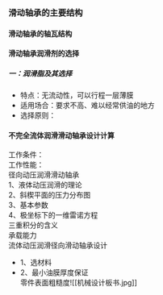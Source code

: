 ### 滑动轴承的主要结构  
#### 滑动轴承的轴瓦结构  
#### 滑动轴承润滑剂的选择  
##### 一：润滑脂及其选择  
- 特点：无流动性，可以行程一层薄膜  
- 适用场合：要求不高、难以经常供油的地方  
- 选择原则：  
#### 不完全流体润滑滑动轴承设计计算  
工作条件：  
工作性能：  
径向动压润滑滑动轴承  
1、液体动压润滑的理论  
2、斜楔平面的压力分布图  
3、基本参数  
4、极坐标下的一维雷诺方程  
三重积分的含义  
承载能力  
流体动压润滑径向滑动轴承设计  
- 1、选材料  
- 2、最小油膜厚度保证  
零件表面粗糙度![[机械设计板书.jpg]]